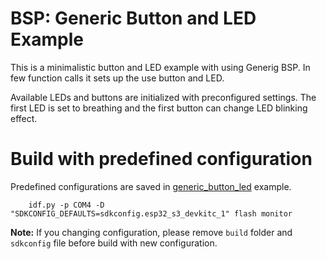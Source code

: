 # BSP: Generic Button and LED Example

This is a minimalistic button and LED example with using Generig BSP.
In few function calls it sets up the use button and LED.

Available LEDs and buttons are initialized with preconfigured settings. The first LED is set to breathing and the first button can change LED blinking effect.

# Build with predefined configuration

Predefined configurations are saved in [generic_button_led](https://github.com/espressif/esp-bsp/tree/master/examples/generic_button_led) example.

```
    idf.py -p COM4 -D "SDKCONFIG_DEFAULTS=sdkconfig.esp32_s3_devkitc_1" flash monitor
```

**Note:** If you changing configuration, please remove `build` folder and `sdkconfig` file before build with new configuration.

